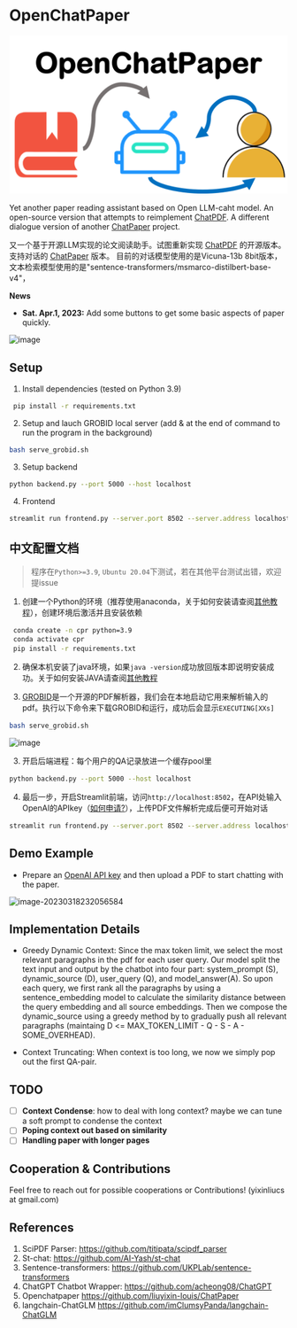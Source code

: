 # OpenChatPaper

![logo](./logo.png)

Yet another paper reading assistant based on Open LLM-caht model. An open-source version that attempts to reimplement [ChatPDF](https://www.chatpdf.com/). A different dialogue version of another [ChatPaper](https://github.com/chinaphilip/openchatpaper) project. 

又一个基于开源LLM实现的论文阅读助手。试图重新实现 [ChatPDF](https://www.chatpdf.com/) 的开源版本。支持对话的 [ChatPaper](https://github.com/chinaphilip/openchatpaper) 版本。
目前的对话模型使用的是Vicuna-13b 8bit版本，文本检索模型使用的是"sentence-transformers/msmarco-distilbert-base-v4"，

**News**
- **Sat. Apr.1, 2023:** Add some buttons to get some basic aspects of paper quickly.

![image](https://user-images.githubusercontent.com/53036760/229304107-b3c38813-495e-4610-a6f4-379dfb8e2806.png)


## Setup

1. Install dependencies (tested on Python 3.9)

```bash
 pip install -r requirements.txt
```

2. Setup and lauch GROBID local server (add & at the end of command to run the program in the background)

```bash
bash serve_grobid.sh
```

3. Setup backend

```bash
python backend.py --port 5000 --host localhost
```

4. Frontend 

```bash
streamlit run frontend.py --server.port 8502 --server.address localhost
```

## 中文配置文档
> 程序在`Python>=3.9`, `Ubuntu 20.04`下测试，若在其他平台测试出错，欢迎提issue

1. 创建一个Python的环境（推荐使用anaconda，关于如何安装请查阅[其他教程](https://zhuanlan.zhihu.com/p/123188004)），创建环境后激活并且安装依赖
```bash
 conda create -n cpr python=3.9
 conda activate cpr
 pip install -r requirements.txt
```

2. 确保本机安装了java环境，如果`java -version`成功放回版本即说明安装成功。关于如何安装JAVA请查阅[其他教程](https://www.runoob.com/java/java-environment-setup.html)

3. [GROBID](https://github.com/kermitt2/grobid)是一个开源的PDF解析器，我们会在本地启动它用来解析输入的pdf。执行以下命令来下载GROBID和运行，成功后会显示`EXECUTING[XXs]`

```bash
bash serve_grobid.sh
```

![image](https://user-images.githubusercontent.com/53036760/229299669-7425c18d-c0fe-4e53-8022-5cd094c5c0cf.png)

3. 开启后端进程：每个用户的QA记录放进一个缓存pool里

```bash
python backend.py --port 5000 --host localhost
```

4. 最后一步，开启Streamlit前端，访问`http://localhost:8502`，在API处输入OpenAI的APIkey（[如何申请?](https://juejin.cn/post/7203009064719400997)），上传PDF文件解析完成后便可开始对话

```bash
streamlit run frontend.py --server.port 8502 --server.address localhost
```

## Demo Example

- Prepare an [OpenAI API key](https://platform.openai.com/account/api-keys) and then upload a PDF to start chatting with the paper. 

![image-20230318232056584](https://s2.loli.net/2023/03/19/SbsuLQJpdqePoZV.png)

## Implementation Details

- Greedy Dynamic Context: Since the max token limit, we select the most relevant paragraphs in the pdf for each user query. Our model split the text input and output by the chatbot into four part: system_prompt (S), dynamic_source (D), user_query (Q), and model_answer(A). So upon each query, we first rank all the paragraphs by using a sentence_embedding model to calculate the similarity distance between the query embedding and all source embeddings. Then we compose the dynamic_source using a greedy method by to gradually push all relevant paragraphs (maintaing D <= MAX_TOKEN_LIMIT - Q - S - A - SOME_OVERHEAD). 

- Context Truncating: When context is too long, we now we simply pop out the first QA-pair. 

## TODO

- [ ] **Context Condense**: how to deal with long context? maybe we can tune a soft prompt to condense the context
- [ ] **Poping context out based on similarity**
- [ ] **Handling paper with longer pages**

## Cooperation & Contributions

Feel free to reach out for possible cooperations or Contributions! (yixinliucs at gmail.com)

## References

1. SciPDF Parser: https://github.com/titipata/scipdf_parser 
2. St-chat: https://github.com/AI-Yash/st-chat
3. Sentence-transformers: https://github.com/UKPLab/sentence-transformers
4. ChatGPT Chatbot Wrapper: https://github.com/acheong08/ChatGPT
5. Openchatpaper https://github.com/liuyixin-louis/ChatPaper
6. langchain-ChatGLM  https://github.com/imClumsyPanda/langchain-ChatGLM



